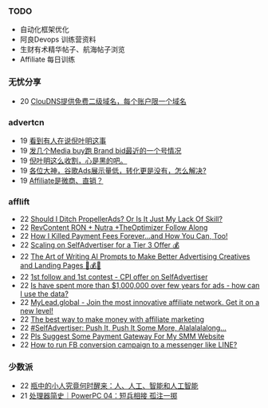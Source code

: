 ### TODO
-  自动化框架优化
-  阿良Devops 训练营资料
-  生财有术精华帖子、航海帖子浏览
-  Affiliate 每日训练

### 无忧分享
<!-- ruyo:START -->
-  20 [ClouDNS提供免费二级域名，每个账户限一个域名](https://51.ruyo.net/18345.html)<!-- ruyo:END -->

### advertcn
<!-- advertcn:START -->
-  19 [看到有人在说倪叶明这事](https://www.advertcn.com/forum.php?mod=viewthread&tid=110003)
-  19 [发几个Media buy跑 Brand bid最近的一个号情况](https://www.advertcn.com/forum.php?mod=viewthread&tid=109999)
-  19 [倪叶明这么收割，心是黑的吧。](https://www.advertcn.com/forum.php?mod=viewthread&tid=109998)
-  19 [各位大神，谷歌Ads展示量低，转化更是没有，怎么解决?](https://www.advertcn.com/forum.php?mod=viewthread&tid=109993)
-  19 [Affiliate是微商、直销？](https://www.advertcn.com/forum.php?mod=viewthread&tid=109991)<!-- advertcn:END -->

### afflift
<!-- afflift:START -->
-  22 [Should I Ditch PropellerAds? Or Is It Just My Lack Of Skill?](https://afflift.com/f/threads/should-i-ditch-propellerads-or-is-it-just-my-lack-of-skill.10787/)
-  22 [RevContent RON + Nutra +TheOptimizer Follow Along](https://afflift.com/f/threads/revcontent-ron-nutra-theoptimizer-follow-along.7210/)
-  22 [How I Killed Payment Fees Forever…and How You Can, Too!](https://afflift.com/f/threads/how-i-killed-payment-fees-forever%E2%80%A6and-how-you-can-too.10749/)
-  22 [Scaling on SelfAdvertiser for a Tier 3 Offer 💰](https://afflift.com/f/threads/scaling-on-selfadvertiser-for-a-tier-3-offer-%F0%9F%92%B0.10786/)
-  22 [The Art of Writing AI Prompts to Make Better Advertising Creatives and Landing Pages 🚀💰🤖](https://afflift.com/f/threads/the-art-of-writing-ai-prompts-to-make-better-advertising-creatives-and-landing-pages-%F0%9F%9A%80%F0%9F%92%B0%F0%9F%A4%96.10728/)
-  22 [1st follow and 1st contest - CPI offer on SelfAdvertiser](https://afflift.com/f/threads/1st-follow-and-1st-contest-cpi-offer-on-selfadvertiser.10790/)
-  22 [Is have spent more than $1,000,000 over few years for ads - how can I use the data?](https://afflift.com/f/threads/is-have-spent-more-than-1-000-000-over-few-years-for-ads-how-can-i-use-the-data.10792/)
-  22 [MyLead.global - Join the most innovative affiliate network. Get it on a new level!](https://afflift.com/f/threads/mylead-global-join-the-most-innovative-affiliate-network-get-it-on-a-new-level.2151/)
-  22 [The best way to make money with affiliate marketing](https://afflift.com/f/threads/the-best-way-to-make-money-with-affiliate-marketing.10788/)
-  22 [#SelfAdvertiser: Push It, Push It Some More, Alalalalalong...](https://afflift.com/f/threads/selfadvertiser-push-it-push-it-some-more-alalalalalong.10743/)
-  22 [Pls Suggest Some Payment Gateway For My SMM Website](https://afflift.com/f/threads/pls-suggest-some-payment-gateway-for-my-smm-website.10793/)
-  22 [How to run FB conversion campaign to a messenger like LINE?](https://afflift.com/f/threads/how-to-run-fb-conversion-campaign-to-a-messenger-like-line.10794/)<!-- afflift:END -->

### 少数派
<!-- sspai:START -->
-  22 [瓶中的小人究竟何时醒来：人、人工、智能和人工智能](https://sspai.com/post/79388)
-  21 [处理器简史｜PowerPC 04：短兵相接 孤注一掷](https://sspai.com/prime/story/sv-anecdotes-11)<!-- sspai:END -->
